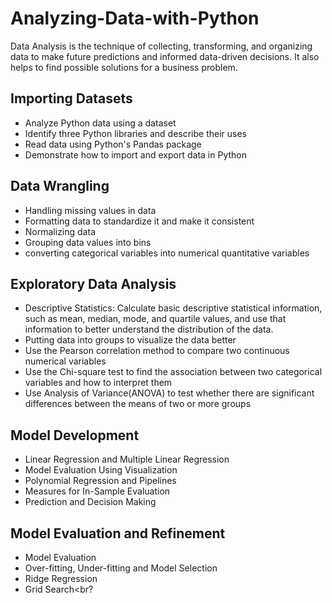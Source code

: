 # Analyzing-Data-with-Python
 Data Analysis is the technique of collecting, transforming, and organizing data to make future predictions and informed data-driven decisions. It also helps to find possible solutions for a business problem. 
## Importing Datasets
* Analyze Python data using a dataset<br>
* Identify three Python libraries and describe their uses<br>
* Read data using Python's Pandas package<br>
* Demonstrate how to import and export data in Python<br>
## Data Wrangling
* Handling missing values in data<br>
* Formatting data to standardize it and make it consistent<br>
* Normalizing data<br>
* Grouping data values into bins<br>
* converting categorical variables into numerical quantitative variables 
## Exploratory Data Analysis
* Descriptive Statistics: Calculate basic descriptive statistical information, such as mean, median, mode, and quartile values, and use that information to better understand the distribution of the data.<br>
* Putting data into groups to visualize the data better<br>
* Use the Pearson correlation method to compare two continuous numerical variables<br>
* Use the Chi-square test to find the association between two categorical variables and how to interpret them
* Use Analysis of Variance(ANOVA) to test whether there are significant differences between the means of two or more groups
## Model Development
* Linear Regression and Multiple Linear Regression<br>
* Model Evaluation Using Visualization<br>
* Polynomial Regression and Pipelines<br>
* Measures for In-Sample Evaluation<br>
* Prediction and Decision Making<br>
## Model Evaluation and Refinement
* Model Evaluation<br>
* Over-fitting, Under-fitting and Model Selection<br>
* Ridge Regression<br>
* Grid Search<br?
